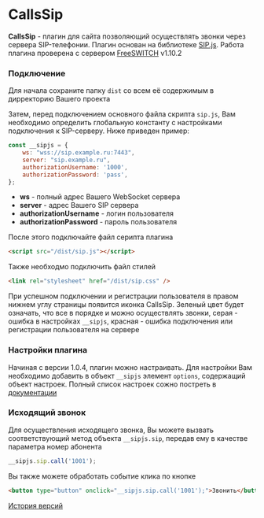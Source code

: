 # CallsSip
**CallsSip** - плагин для сайта позволяющий осуществлять звонки через сервера SIP-телефонии. Плагин основан на библиотеке [SIP.js](https://sipjs.com/ "SIP.js"). Работа плагина проверена с сервером [FreeSWITCH](https://freeswitch.com// "FreeSWITCH") v1.10.2

### Подключение
Для начала сохраните папку `dist` со всем её содержимым в дирректорию Вашего проекта

Затем, перед подключением основного файла скрипта `sip.js`, Вам необходимо определить глобальную константу с настройками подключения к SIP-серверу. Ниже приведен пример:
```javascript
const __sipjs = {
	ws: "wss://sip.example.ru:7443",
	server: "sip.example.ru",
	authorizationUsername: '1000',
	authorizationPassword: 'pass',
};
```
- **ws** - полный адрес Вашего WebSocket сервера
- **server** - адрес Вашего SIP сервера
- **authorizationUsername** - логин пользователя
- **authorizationPassword** - пароль пользователя

После этого подключайте файл серипта плагина
```html
<script src="/dist/sip.js"></script>
```
Также необходмо подключить файл стилей
```html
<link rel="stylesheet" href="/dist/sip.css" />
```
При успешном подключении и регистрации пользователя в правом нижнем углу страницы появится иконка CallsSip. Зеленый цвет будет означать, что все в порядке и можно осуществлять звонки, серая - ошибка в настройках `__sipjs`, красная - ошибка подключения или регистрации пользователя на сервере

### Настройки плагина
Начиная с версии 1.0.4, плагин можно настраивать. Для настройки Вам необходимо добавить в объект `__sipjs` элемент `options`, содержащий объект настроек. Полный список настроек сожно постреть в [документации](./docs/options.md "документации")

### Исходящий звонок
Для осуществления исходящего звонка, Вы можете вызвать соответствующий метод объекта `__sipjs.sip`, передав ему в качестве параметра номер абонента
```javascript
__sipjs.sip.call('1001');
```
Вы также можете обработать событие клика по кнопке
```html
<button type="button" onclick="__sipjs.sip.call('1001');">Звонить</button>
```

[История версий](./docs/versions.md "История версий")